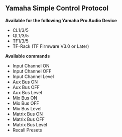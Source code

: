## Yamaha Simple Control Protocol

**Available for the following Yamaha Pro Audio Device**

* CL1/3/5
* QL1/3/5
* TF1/3/5
* TF-Rack (TF Firmware V3.0 or Later)

**Available commands**

* Input Channel ON
* Input Channel OFF
* Input Channel Level
* Aux Bus ON
* Aux Bus OFF
* Aux Bus Level
* Mix Bus ON
* Mix Bus OFF
* Mix Bus Level
* Matrix Bus ON  
* Matrix Bus OFF    
* Matrix Bus Level                           
* Recall Presets
